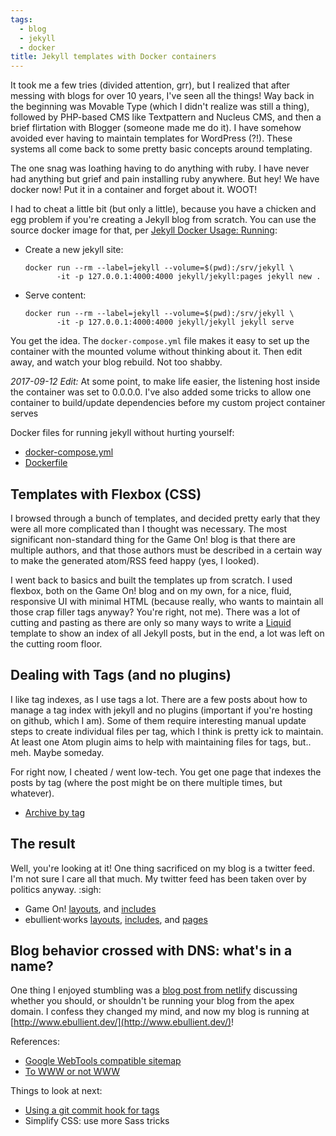 ```yaml
---
tags:
  - blog
  - jekyll
  - docker
title: Jekyll templates with Docker containers
---
```


It took me a few tries (divided attention, grr), but I realized that after messing with blogs for over 10 years, I've seen all the things! Way back in the beginning was Movable Type (which I didn't realize was still a thing), followed by PHP-based CMS like Textpattern and Nucleus CMS, and then a brief flirtation with Blogger (someone made me do it). I have somehow avoided ever having to maintain templates for WordPress (?!). These systems all come back to some pretty basic concepts around templating.

The one snag was loathing having to do anything with ruby. I have never had anything but grief and pain installing ruby anywhere. But hey! We have docker now! Put it in a container and forget about it. WOOT!

<!--more-->

I had to cheat a little bit (but only a little), because you have a chicken and egg problem if you're creating a Jekyll blog from scratch. You can use the source docker image for that, per [Jekyll Docker Usage: Running](https://github.com/jekyll/docker/wiki/Usage:-Running):

  * Create a new jekyll site:
    ```
    docker run --rm --label=jekyll --volume=$(pwd):/srv/jekyll \
           -it -p 127.0.0.1:4000:4000 jekyll/jekyll:pages jekyll new .
    ```

  * Serve content:
    ```
    docker run --rm --label=jekyll --volume=$(pwd):/srv/jekyll \
           -it -p 127.0.0.1:4000:4000 jekyll/jekyll jekyll serve
    ```

You get the idea. The `docker-compose.yml` file makes it easy to set up the container with the mounted volume without thinking about it. Then edit away, and watch your blog rebuild. Not too shabby.

*2017-09-12 Edit:* At some point, to make life easier, the listening host inside the container was set to 0.0.0.0. I've also added some tricks to allow one container to build/update dependencies before my custom project container serves

Docker files for running jekyll without hurting yourself:

* [docker-compose.yml](../../static/files/2017-04-jekyll/docker-compose.yml)
* [Dockerfile](../../static/files/2017-04-jekyll/Dockerfile)

## Templates with Flexbox (CSS)

I browsed through a bunch of templates, and decided pretty early that they were all more complicated than I thought was necessary. The most significant non-standard thing for the Game On! blog is that there are multiple authors, and that those authors must be described in a certain way to make the generated atom/RSS feed happy (yes, I looked).

I went back to basics and built the templates up from scratch. I used flexbox, both on the Game On! blog and on my own, for a nice, fluid, responsive UI with minimal HTML (because really, who wants to maintain all those crap filler tags anyway? You're right, not me). There was a lot of cutting and pasting as there are only so many ways to write a [Liquid](https://jekyllrb.com/docs/templates/) template to show an index of all Jekyll posts, but in the end, a lot was left on the cutting room floor.

## Dealing with Tags (and no plugins)

I like tag indexes, as I use tags a lot. There are a few posts about how to manage a tag index with jekyll and no plugins (important if you're hosting on github, which I am). Some of them require interesting manual update steps to create individual files per tag, which I think is pretty ick to maintain. At least one Atom plugin aims to help with maintaining files for tags, but.. meh. Maybe someday.

For right now, I cheated / went low-tech. You get one page that indexes the posts by tag (where the post might be on there multiple times, but whatever).

* [Archive by tag](https://github.com/ebullient/ebullient.github.io/tree/master/_pages/tag.html)

## The result

Well, you're looking at it! One thing sacrificed on my blog is a twitter feed. I'm not sure I care all that much. My twitter feed has been taken over by politics anyway. :sigh:

* Game On! [layouts](https://github.com/gameontext/gameontext.github.io/tree/master/_layouts), and [includes](https://github.com/gameontext/gameontext.github.io/tree/master/_includes)
* ebullient·works [layouts](https://github.com/ebullient/ebullient.github.io/tree/master/_layouts), [includes](https://github.com/ebullient/ebullient.github.io/tree/master/_includes), and [pages](https://github.com/ebullient/ebullient.github.io/tree/master/_pages)

## Blog behavior crossed with DNS: what's in a name?

One thing I enjoyed stumbling was a [blog post from netlify](https://www.netlify.com/blog/2017/02/28/to-www-or-not-www/) discussing whether you should, or shouldn't be running your blog from the apex domain. I confess they changed my mind, and now my blog is running at [http://www.ebullient.dev/](http://www.ebullient.dev/)!

References:

* [Google WebTools compatible sitemap](http://davidensinger.com/2013/11/building-a-better-sitemap-xml-with-jekyll/)
* [To WWW or not WWW](https://www.netlify.com/blog/2017/02/28/to-www-or-not-www/) 

Things to look at next:

* [Using a git commit hook for tags](http://kylebebak.github.io/post/tags-categories-jekyll)
* Simplify CSS: use more Sass tricks
